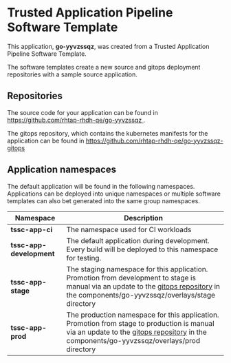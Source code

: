 # Trusted Application Pipeline Software Template

This application, **go-yyvzssqz**, was created from a Trusted Application Pipeline Software Template.

The software templates create a new source and gitops deployment repositories with a sample source application. 

## Repositories

The source code for your application can be found in [https://github.com/rhtap-rhdh-qe/go-yyvzssqz ](https://github.com/rhtap-rhdh-qe/go-yyvzssqz ).
 
The gitops repository, which contains the kubernetes manifests for the application can be found in 
[https://github.com/rhtap-rhdh-qe/go-yyvzssqz-gitops ](https://github.com/rhtap-rhdh-qe/go-yyvzssqz-gitops ) 

## Application namespaces 

The default application will be found in the following namespaces. Applications can be deployed into unique namespaces or multiple software templates can also bet generated into the same group namespaces.  

|  Namespace   |  Description   |  
| -------- | -------- |
| **tssc-app-ci** | The namespace used for CI workloads |
| **tssc-app-development** | The default application during development. Every build will be deployed to this namespace for testing. |
| **tssc-app-stage** | The staging namespace for this application. Promotion from development to stage is manual via an update to the [gitops repository](https://github.com/rhtap-rhdh-qe/go-yyvzssqz-gitops ) in the components/go-yyvzssqz/overlays/stage directory |
| **tssc-app-prod** | The production namespace for this application. Promotion from stage to production is manual via an update to the [gitops repository](https://github.com/rhtap-rhdh-qe/go-yyvzssqz-gitops ) in the components/go-yyvzssqz/overlays/prod directory |